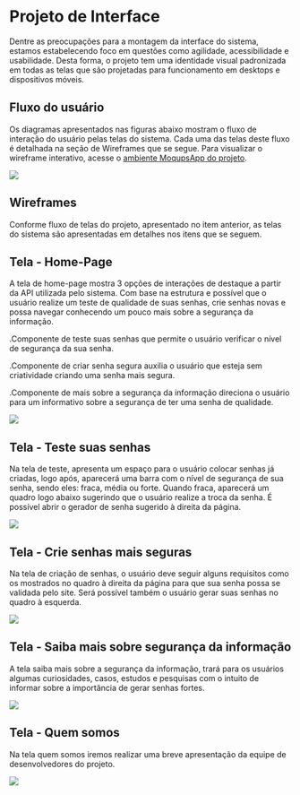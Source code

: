 
# Projeto de Interface

Dentre as preocupações para a montagem da interface do sistema, estamos estabelecendo foco em questões como agilidade, acessibilidade e usabilidade. Desta forma, o projeto tem uma identidade visual padronizada em todas as telas que são projetadas para funcionamento em desktops e dispositivos móveis. 

## Fluxo do usuário

Os diagramas apresentados nas figuras abaixo mostram o fluxo de interação do usuário pelas telas do sistema.
Cada uma das telas deste fluxo é detalhada na seção de Wireframes que se segue. Para visualizar o wireframe interativo, acesse o [ambiente MoqupsApp do projeto](https://app.moqups.com/CSq48rItB6ZC77nu99fnhuYfU07mzKEV/view/page/a4d0168da).  

<img src="https://github.com/ICEI-PUC-Minas-PMV-ADS/pmv-ads-2022-2-e1-proj-web-t2-seguranca_informacao/blob/main/docs/img/Fluxo_desktop.PNG?raw=true"/> 

## Wireframes

Conforme fluxo de telas do projeto, apresentado no item anterior, as telas do sistema são apresentadas em detalhes nos itens que se seguem.  

## Tela - Home-Page 

A tela de home-page mostra 3 opções de interações de destaque a partir da API utilizada pelo sistema. Com base na estrutura e possível que o usuário realize um teste de qualidade de suas senhas, crie senhas novas e possa navegar conhecendo um pouco mais sobre a segurança da informação.

.Componente de teste suas senhas que permite o usuário verificar o nível de  segurança da sua senha. 

.Componente de criar senha segura auxilia o usuário que esteja sem criatividade criando uma senha mais segura. 

.Componente de mais sobre a segurança da informação direciona o usuário para um informativo sobre a segurança de ter uma senha de qualidade. 

<img src="https://github.com/ICEI-PUC-Minas-PMV-ADS/pmv-ads-2022-2-e1-proj-web-t2-seguranca_informacao/blob/main/docs/img/tela%20home%20.png?raw=true"/>

## Tela - Teste suas senhas

Na tela de teste, apresenta um espaço para o usuário colocar senhas já criadas, logo após, aparecerá uma barra com o nível de segurança de sua senha, sendo eles: fraca, média ou forte. Quando fraca, aparecerá um quadro logo abaixo sugerindo que o usuário realize a troca da senha. É possível abrir o gerador de senha sugerido à direita da página. 

<img src="https://github.com/ICEI-PUC-Minas-PMV-ADS/pmv-ads-2022-2-e1-proj-web-t2-seguranca_informacao/blob/main/docs/img/teste%20de%20senha.png?raw=true"/>

## Tela - Crie senhas mais seguras 

Na tela de criação de senhas, o usuário deve seguir alguns requisitos como os mostrados no quadro à direita da página para que sua senha possa se validada pelo site. Será possível também o usuário gerar suas senhas no quadro à esquerda. 

 <img src="https://github.com/ICEI-PUC-Minas-PMV-ADS/pmv-ads-2022-2-e1-proj-web-t2-seguranca_informacao/blob/main/docs/img/crie%20senhas%20seguras.png?raw=true"/>
 
 ## Tela - Saiba mais sobre segurança da informação 
 
 A tela saiba mais sobre a segurança da informação, trará para os usuários algumas curiosidades, casos, estudos e pesquisas com o intuito de informar sobre a importância de gerar senhas fortes. 
 
 <img src="https://github.com/ICEI-PUC-Minas-PMV-ADS/pmv-ads-2022-2-e1-proj-web-t2-seguranca_informacao/blob/main/docs/img/saiba%20mais%20.png?raw=true"/>
 
 ## Tela - Quem somos 
 
 Na tela quem somos iremos realizar uma breve apresentação da equipe de desenvolvedores do projeto. 
 
 <img src="https://github.com/ICEI-PUC-Minas-PMV-ADS/pmv-ads-2022-2-e1-proj-web-t2-seguranca_informacao/blob/main/docs/img/quem%20somos.png?raw=true"/>
 



